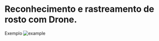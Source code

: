 # Reconhecimento e rastreamento de rosto com Drone.

Exemplo
![example](https://github.com/LucasGabrielB/reconhecimento-e-rastreamento-de-rosto-com-drone/raw/main/videos/example.gif)
